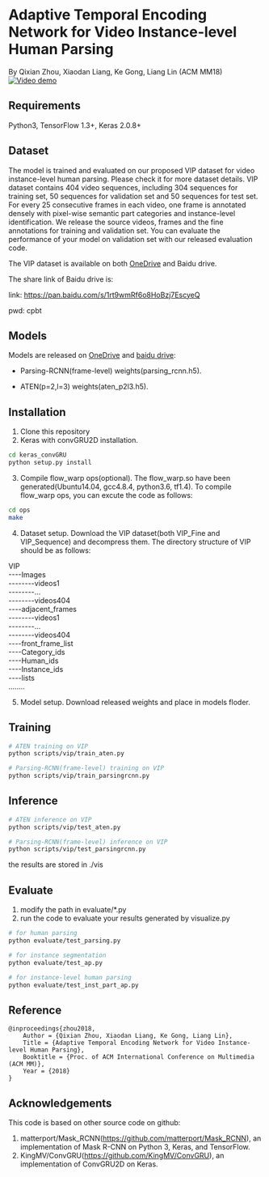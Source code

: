 # Adaptive Temporal Encoding Network for Video Instance-level Human Parsing
By Qixian Zhou, Xiaodan Liang, Ke Gong, Liang Lin (ACM MM18)
[![Video demo](demo.gif)](http://www.sysu-hcp.net/wp-content/uploads/2018/10/video_human_parsing_demo.mp4)

## Requirements
Python3, TensorFlow 1.3+, Keras 2.0.8+

## Dataset
The model is trained and evaluated on our proposed VIP dataset for video instance-level human parsing. Please check it for more dataset details. VIP dataset contains 404 video sequences, including 304 sequences for training set, 50 sequences for validation set and 50 sequences for test set. For every 25 consecutive frames in each video, one frame is annotated densely with pixel-wise semantic part categories and instance-level identification. We release the source videos, frames and the fine annotations for training and validation set. You can evaluate the performance of your model on validation set with our released evaluation code.

The VIP dataset is available on both [OneDrive](https://1drv.ms/u/s!ArFSFaZzVErwgSGwyMwBnrlc9cMg?e=cXVi7L) and Baidu drive.

The share link of Baidu drive is:

link: https://pan.baidu.com/s/1rt9wmRf6o8HoBzj7EscyeQ 

pwd: cpbt

## Models
Models are released on [OneDrive](https://1drv.ms/u/s!ArFSFaZzVErwgR-Ed4Eywn67HtGr) and [baidu drive](https://pan.baidu.com/s/1tZfm3Prvzn47cZi5RZ-lNw):

* Parsing-RCNN(frame-level) weights(parsing_rcnn.h5).

* ATEN(p=2,l=3) weights(aten_p2l3.h5).

## Installation
1. Clone this repository
2. Keras with convGRU2D installation.
```Bash
cd keras_convGRU
python setup.py install
```
3. Compile flow_warp ops(optional). The flow_warp.so have been generated(Ubuntu14.04, gcc4.8.4, python3.6, tf1.4). To compile flow_warp ops, you can excute the code as follows:
```Bash
cd ops
make
```
4. Dataset setup. Download the VIP dataset(both VIP_Fine and VIP_Sequence) and decompress them. The directory structure of VIP should be as follows:

VIP  
----Images  
--------videos1  
--------...  
--------videos404  
----adjacent_frames  
--------videos1  
--------...  
--------videos404    
----front_frame_list  
----Category_ids  
----Human_ids   
----Instance_ids  
----lists  
........  

5. Model setup. Download released weights and place in models floder.

## Training
```Bash
# ATEN training on VIP
python scripts/vip/train_aten.py

# Parsing-RCNN(frame-level) training on VIP
python scripts/vip/train_parsingrcnn.py
```

## Inference
```Bash
# ATEN inference on VIP
python scripts/vip/test_aten.py

# Parsing-RCNN(frame-level) inference on VIP
python scripts/vip/test_parsingrcnn.py
```
the results are stored in ./vis

## Evaluate
1. modify the path in evaluate/\*.py
2. run the code to evaluate your results generated by visualize.py
```Bash
# for human parsing
python evaluate/test_parsing.py

# for instance segmentation
python evaluate/test_ap.py

# for instance-level human parsing
python evaluate/test_inst_part_ap.py
```

## Reference
```
@inproceedings{zhou2018,
    Author = {Qixian Zhou, Xiaodan Liang, Ke Gong, Liang Lin},
    Title = {Adaptive Temporal Encoding Network for Video Instance-level Human Parsing},
    Booktitle = {Proc. of ACM International Conference on Multimedia (ACM MM)},
    Year = {2018}
} 
```

## Acknowledgements
This code is based on other source code on github:
1. matterport/Mask_RCNN(https://github.com/matterport/Mask_RCNN), an implementation of Mask R-CNN on Python 3, Keras, and TensorFlow. 
2. KingMV/ConvGRU(https://github.com/KingMV/ConvGRU), an implementation of ConvGRU2D on Keras.
